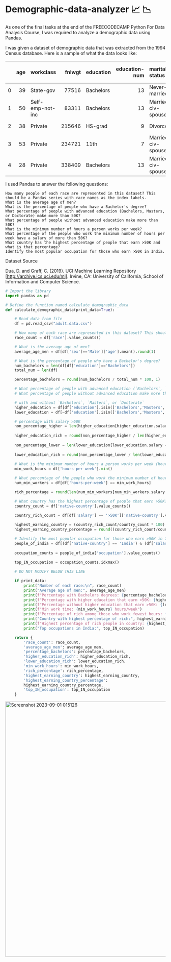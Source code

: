 # Demographic-data-analyzer :chart_with_upwards_trend: :chart_with_downwards_trend:


As one of the final tasks at the end of the FREECODECAMP Python For Data Analysis Course, I was required to analyze a demographic data using Pandas. 

I was given a dataset of demographic data that was extracted from the 1994 Census database. Here is a sample of what the data looks like:

|    |   age | workclass        |   fnlwgt | education   |   education-num | marital-status     | occupation        | relationship   | race   | sex    |   capital-gain |   capital-loss |   hours-per-week | native-country   | salary   |
|---:|------:|:-----------------|---------:|:------------|----------------:|:-------------------|:------------------|:---------------|:-------|:-------|---------------:|---------------:|-----------------:|:-----------------|:---------|
|  0 |    39 | State-gov        |    77516 | Bachelors   |              13 | Never-married      | Adm-clerical      | Not-in-family  | White  | Male   |           2174 |              0 |               40 | United-States    | <=50K    |
|  1 |    50 | Self-emp-not-inc |    83311 | Bachelors   |              13 | Married-civ-spouse | Exec-managerial   | Husband        | White  | Male   |              0 |              0 |               13 | United-States    | <=50K    |
|  2 |    38 | Private          |   215646 | HS-grad     |               9 | Divorced           | Handlers-cleaners | Not-in-family  | White  | Male   |              0 |              0 |               40 | United-States    | <=50K    |
|  3 |    53 | Private          |   234721 | 11th        |               7 | Married-civ-spouse | Handlers-cleaners | Husband        | Black  | Male   |              0 |              0 |               40 | United-States    | <=50K    |
|  4 |    28 | Private          |   338409 | Bachelors   |              13 | Married-civ-spouse | Prof-specialty    | Wife           | Black  | Female |              0 |              0 |               40 | Cuba             | <=50K    |

I used Pandas to answer the following questions:

    How many people of each race are represented in this dataset? This should be a Pandas series with race names as the index labels.
    What is the average age of men?
    What is the percentage of people who have a Bachelor's degree?
    What percentage of people with advanced education (Bachelors, Masters, or Doctorate) make more than 50K?
    What percentage of people without advanced education make more than 50K?
    What is the minimum number of hours a person works per week?
    What percentage of the people who work the minimum number of hours per week have a salary of more than 50K?
    What country has the highest percentage of people that earn >50K and what is that percentage?
    Identify the most popular occupation for those who earn >50K in India.

Dataset Source

Dua, D. and Graff, C. (2019). UCI Machine Learning Repository [http://archive.ics.uci.edu/ml]. Irvine, CA: University of California, School of Information and Computer Science.


```Python
# Import the library
import pandas as pd

# Define the function named calculate_demographic_data
def calculate_demographic_data(print_data=True):

    # Read data from file
    df = pd.read_csv("adult.data.csv")

    # How many of each race are represented in this dataset? This should be a Pandas series with race names as the index labels.
    race_count = df['race'].value_counts()

    # What is the average age of men?
    average_age_men = df[df['sex']=='Male']['age'].mean().round(1)

    # What is the percentage of people who have a Bachelor's degree?
    num_bachelors = len(df[df['education']=='Bachelors'])
    total_num = len(df)

    percentage_bachelors = round(num_bachelors / total_num * 100, 1)

    # What percentage of people with advanced education (`Bachelors`, `Masters`, or `Doctorate`) make more than 50K?
    # What percentage of people without advanced education make more than 50K?

    # with and without `Bachelors`, `Masters`, or `Doctorate`
    higher_education = df[df['education'].isin(['Bachelors','Masters','Doctorate'])]
    lower_education = df[~df['education'].isin(['Bachelors','Masters','Doctorate'])]

    # percentage with salary >50K
    non_percentage_higher = len(higher_education[higher_education.salary == '>50K'])
    
    higher_education_rich = round(non_percentage_higher / len(higher_education)*100,1 )
    
    non_percentage_lower = len(lower_education[lower_education.salary == '>50K'])
    
    lower_education_rich = round(non_percentage_lower / len(lower_education)*100,1 )
    
    # What is the minimum number of hours a person works per week (hours-per-week feature)?
    min_work_hours = df['hours-per-week'].min()

    # What percentage of the people who work the minimum number of hours per week have a salary of >50K?
    num_min_workers = df[df['hours-per-week'] == min_work_hours]

    rich_percentage = round(len(num_min_workers[num_min_workers.salary == '>50K']) / len(num_min_workers) * 100, 1)

    # What country has the highest percentage of people that earn >50K?
    country_count = df['native-country'].value_counts()

    country_rich_count = df[df['salary'] == '>50K']['native-country'].value_counts()
    
    highest_earning_country = (country_rich_count/country_count * 100).idxmax()
    highest_earning_country_percentage = round((country_rich_count/country_count * 100).max(), 1)

    # Identify the most popular occupation for those who earn >50K in India.
    people_of_india = df[(df['native-country'] == 'India') & (df['salary'] == '>50K')]
    
    occupation_counts = people_of_india['occupation'].value_counts()
    
    top_IN_occupation = occupation_counts.idxmax()

    # DO NOT MODIFY BELOW THIS LINE

    if print_data:
        print("Number of each race:\n", race_count) 
        print("Average age of men:", average_age_men)
        print(f"Percentage with Bachelors degrees: {percentage_bachelors}%")
        print(f"Percentage with higher education that earn >50K: {higher_education_rich}%")
        print(f"Percentage without higher education that earn >50K: {lower_education_rich}%")
        print(f"Min work time: {min_work_hours} hours/week")
        print(f"Percentage of rich among those who work fewest hours: {rich_percentage}%")
        print("Country with highest percentage of rich:", highest_earning_country)
        print(f"Highest percentage of rich people in country: {highest_earning_country_percentage}%")
        print("Top occupations in India:", top_IN_occupation)

    return {
        'race_count': race_count,
        'average_age_men': average_age_men,
        'percentage_bachelors': percentage_bachelors,
        'higher_education_rich': higher_education_rich,
        'lower_education_rich': lower_education_rich,
        'min_work_hours': min_work_hours,
        'rich_percentage': rich_percentage,
        'highest_earning_country': highest_earning_country,
        'highest_earning_country_percentage':
        highest_earning_country_percentage,
        'top_IN_occupation': top_IN_occupation
    }
```

<img width="800" alt="Screenshot 2023-09-01 015126" src="https://github.com/Marvykeys/Demographic-data-analyzer/assets/130637591/45a95fca-be77-4a6d-9e5f-d5c3f119cf05">
